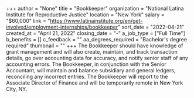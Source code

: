 +++
author = "None"
title = "Bookkeeper"
organization = "National Latina Institute for Reproductive Justice"
location = "New York"
salary = "$60,000"
link = "https://www.latinainstitute.org/en/get-involved/employment-internships/bookkeeper"
sort_date = "2022-04-21"
created_at = "April 21, 2022"
closing_date = "-"
a_job_type = ["Full Time"]
b_benefits = []
c_feedback = ""
aa_degrees_required = "Bachelor's degree required"
thumbnail = ""
+++
The Bookkeeper should have knowledge of grant management and will also create, maintain, and track transaction details, go over accounting data for accuracy, and notify senior staff of any accounting errors. The Bookkeeper, in conjunction with the Senior Accountant, will maintain and balance subsidiary and general ledgers, reconciling any incorrect entries. The Bookkeeper will report to the Associate Director of Finance and will be temporarily remote in New York City, NY.